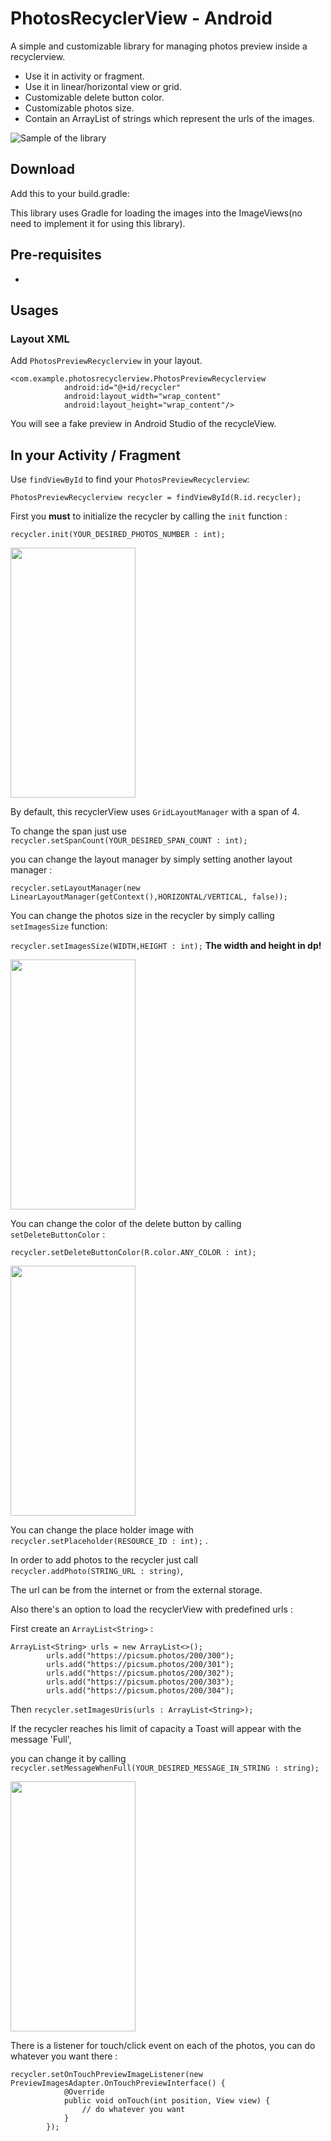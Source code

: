 # PhotosRecyclerView - Android
A simple and customizable library for managing photos preview inside a recyclerview.
* Use it in activity or fragment.
* Use it in linear/horizontal view or grid.
* Customizable delete button color.
* Customizable photos size.
* Contain an ArrayList of strings which represent the urls of the images.

![Sample of the library](samples/sample.gif)

## Download
Add this to your build.gradle:

This library uses Gradle for loading the images into the ImageViews(no need to implement it for using this library).

## Pre-requisites
* 
## Usages
### Layout XML
Add ` PhotosPreviewRecyclerview ` in your layout.

``` 
<com.example.photosrecyclerview.PhotosPreviewRecyclerview
            android:id="@+id/recycler"
            android:layout_width="wrap_content"
            android:layout_height="wrap_content"/> 
```

You will see a fake preview in Android Studio of the recycleView.

## In your Activity / Fragment
Use ` findViewById ` to find your ` PhotosPreviewRecyclerview `:

`PhotosPreviewRecyclerview recycler = findViewById(R.id.recycler);`

First you **must** to initialize the recycler by calling the `init` function :

`recycler.init(YOUR_DESIRED_PHOTOS_NUMBER : int);`

<img src="samples/example1.jpg" width="200" height="400">

By default, this recyclerView uses `GridLayoutManager` with a span of 4.

To change the span just use `recycler.setSpanCount(YOUR_DESIRED_SPAN_COUNT : int);`

you can change the layout manager by simply setting another layout manager :

`recycler.setLayoutManager(new LinearLayoutManager(getContext(),HORIZONTAL/VERTICAL, false));`

You can change the photos size in the recycler by simply calling `setImagesSize` function:

`recycler.setImagesSize(WIDTH,HEIGHT : int);`
**The width and height in dp!**

<img src="samples/examplesize.jpg" width="200" height="400">

You can change the color of the delete button by calling `setDeleteButtonColor` :

`recycler.setDeleteButtonColor(R.color.ANY_COLOR : int);`

<img src="samples/examplecolor.jpg" width="200" height="400">

You can change the place holder image with `recycler.setPlaceholder(RESOURCE_ID : int);` .

In order to add photos to the recycler just call `recycler.addPhoto(STRING_URL : string)`,

The url can be from the internet or from the external storage.

Also there's an option to load the recyclerView with predefined urls :

First create an `ArrayList<String>` :
```
ArrayList<String> urls = new ArrayList<>();
        urls.add("https://picsum.photos/200/300");
        urls.add("https://picsum.photos/200/301");
        urls.add("https://picsum.photos/200/302");
        urls.add("https://picsum.photos/200/303");
        urls.add("https://picsum.photos/200/304");
```
Then `recycler.setImagesUris(urls : ArrayList<String>);`

If the recycler reaches his limit of capacity a Toast will appear with the message 'Full',

you can change it by calling `recycler.setMessageWhenFull(YOUR_DESIRED_MESSAGE_IN_STRING : string);`

<img src="samples/examplemsg.jpg" width="200" height="400">

There is a listener for touch/click event on each of the photos, you can do whatever you want there : 
```
recycler.setOnTouchPreviewImageListener(new PreviewImagesAdapter.OnTouchPreviewInterface() {
            @Override
            public void onTouch(int position, View view) {
                // do whatever you want
            }
        });
```
